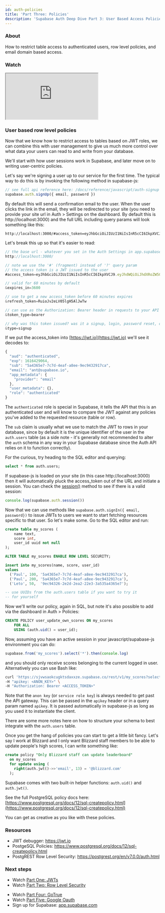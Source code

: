 ```yaml
---
id: auth-policies
title: 'Part Three: Policies'
description: 'Supabase Auth Deep Dive Part 3: User Based Access Policies'
---
```


### About

How to restrict table access to authenticated users, row level policies, and email domain based access.

### Watch

<div class="video-container">
<iframe src="https://www.youtube-nocookie.com/embed/0LvCOlELs5U" frameBorder="1" allow="accelerometer; autoplay; clipboard-write; encrypted-media; gyroscope; picture-in-picture" allowFullScreen></iframe>
</div>

### User based row level policies

Now that we know how to restrict access to tables based on JWT roles, we can combine this with user management to give us much more control over what data your users can read to and write from your database.

We'll start with how user sessions work in Supabase, and later move on to writing user-centric policies.

Let's say we're signing a user up to our service for the first time. The typical way to do this is by invoking the following method in supabase-js:

```jsx
// see full api reference here: /docs/reference/javascript/auth-signup
supabase.auth.signUp({ email, password })
```

By default this will send a confirmation email to the user. When the user clicks the link in the email, they will be redirected to your site (you need to provide your site url in Auth > Settings on the dashboard. By default this is http://localhost:3000) and the full URL including query params will look something like this:

```
http://localhost:3000/#access_token=eyJhbGciOiJIUzI1NiIsInR5cCI6IkpXVCJ9.eyJhdWQiOiJhdXRoZW50aWNhdGVkIiwiZXhwIjoxNjE2NDI5MDY0LCJzdWIiOiI1YTQzNjVlNy03YzdkLTRlYWYtYThlZS05ZWM5NDMyOTE3Y2EiLCJlbWFpbCI6ImFudEBzdXBhYmFzZS5pbyIsImFwcF9tZXRhZGF0YSI6eyJwcm92aWRlciI6ImVtYWlsIn0sInVzZXJfbWV0YWRhdGEiOnt9LCJyb2xlIjoiYXV0aGVudGljYXRlZCJ9.4IFzn4eymqUNYYo2AHLxNRL8m08G93Qcg3_fblGqDjo&expires_in=3600&refresh_token=RuioJv2eLV05lgH5AlJwTw&token_type=bearer&type=signup
```

Let's break this up so that it's easier to read:

```jsx
// the base url - whatever you set in the Auth Settings in app.supabase.com dashboard
http://localhost:3000/

// note we use the '#' (fragment) instead of '?' query param
// the access token is a JWT issued to the user
#access_token=eyJhbGciOiJIUzI1NiIsInR5cCI6IkpXVCJ9.eyJhdWQiOiJhdXRoZW50aWNhdGVkIiwiZXhwIjoxNjE2NDI5MDY0LCJzdWIiOiI1YTQzNjVlNy03YzdkLTRlYWYtYThlZS05ZWM5NDMyOTE3Y2EiLCJlbWFpbCI6ImFudEBzdXBhYmFzZS5pbyIsImFwcF9tZXRhZGF0YSI6eyJwcm92aWRlciI6ImVtYWlsIn0sInVzZXJfbWV0YWRhdGEiOnt9LCJyb2xlIjoiYXV0aGVudGljYXRlZCJ9.4IFzn4eymqUNYYo2AHLxNRL8m08G93Qcg3_fblGqDjo

// valid for 60 minutes by default
&expires_in=3600

// use to get a new access_token before 60 minutes expires
&refresh_token=RuioJv2eLV05lgH5AlJwTw

// can use as the Authorization: Bearer header in requests to your API
&token_type=bearer

// why was this token issued? was it a signup, login, password reset, or magic link?
&type=signup
```

If we put the access_token into [https://jwt.io](https://jwt.io) we'll see it decodes to:

```jsx
{
  "aud": "authenticated",
  "exp": 1616429064,
  "sub": "5a4365e7-7c7d-4eaf-a8ee-9ec9432917ca",
  "email": "ant@supabase.io",
  "app_metadata": {
    "provider": "email"
  },
  "user_metadata": {},
  "role": "authenticated"
}
```

The `authenticated` role is special in Supabase, it tells the API that this is an authenticated user and will know to compare the JWT against any policies you've added to the requested resource (table or row).

The `sub` claim is usually what we use to match the JWT to rows in your database, since by default it is the unique identifier of the user in the `auth.users` table (as a side note - it's generally not recommended to alter the `auth` schema in any way in your Supabase database since the Auth API relies on it to function correctly).

For the curious, try heading to the SQL editor and querying:

```sql
select * from auth.users;
```

If supabase-js is loaded on your site (in this case http://localhost:3000) then it will automatically pluck the access_token out of the URL and initiate a session. You can check the [session()](../../reference/javascript/auth-session) method to see if there is a valid session:

```jsx
console.log(supabase.auth.session())
```

Now that we can use methods like `supabase.auth.signIn({ email, password})` to issue JWTs to users we want to start fetching resources specific to that user. So let's make some. Go to the SQL editor and run:

```sql
create table my_scores (
    name text,
    score int,
    user_id uuid not null
);

ALTER TABLE my_scores ENABLE ROW LEVEL SECURITY;

insert into my_scores(name, score, user_id)
values
  ('Paul', 100, '5a4365e7-7c7d-4eaf-a8ee-9ec9432917ca'),
  ('Paul', 200, '5a4365e7-7c7d-4eaf-a8ee-9ec9432917ca'),
  ('Leto', 50,  '9ec94326-2e2d-2ea2-22e3-3a535a4365e7');

-- use UUIDs from the auth.users table if you want to try it
-- for yourself
```

Now we'll write our policy, again in SQL, but note it's also possible to add via the dashboard in Auth > Policies:

```sql
CREATE POLICY user_update_own_scores ON my_scores
    FOR ALL
    USING (auth.uid() = user_id);
```

Now, assuming you have an active session in your javascript/supabase-js environment you can do:

```jsx
supabase.from('my_scores').select('*').then(console.log)
```

and you should only receive scores belonging to the current logged in user. Alternatively you can use Bash like:

```bash
curl 'https://sjvwsaokcugktsdaxxze.supabase.co/rest/v1/my_scores?select=*' \
-H "apikey: <ANON_KEY>" \
-H "Authorization: Bearer <ACCESS_TOKEN>"
```

Note that the `anon key` (or `service role key`) is always needed to get past the API gateway. This can be passed in the `apikey` header or in a query param named `apikey`. It is passed automatically in supabase-js as long as you used it to instantiate the client.

There are some more notes here on how to structure your schema to best integrate with the `auth.users` table.

Once you get the hang of policies you can start to get a little bit fancy. Let's say I work at Blizzard and I only want Blizzard staff members to be able to update people's high scores, I can write something like:

```sql
create policy "Only Blizzard staff can update leaderboard"
  on my_scores
  for update using (
    right(auth.jwt()->>'email', 13) = '@blizzard.com'
  );
```

Supabase comes with two built-in helper functions: `auth.uid()` and `auth.jwt()`.

See the full PostgreSQL policy docs here: [https://www.postgresql.org/docs/12/sql-createpolicy.html](https://www.postgresql.org/docs/12/sql-createpolicy.html)

You can get as creative as you like with these policies.

### Resources

- JWT debugger: https://jwt.io​
- PostgeSQL Policies: https://www.postgresql.org/docs/12/sql-createpolicy.html
- PostgREST Row Level Security: https://postgrest.org/en/v7.0.0/auth.html

### Next steps

- Watch [Part One: JWTs](../../learn/auth-deep-dive/auth-deep-dive-jwts)
- Watch [Part Two: Row Level Security](../../learn/auth-deep-dive/auth-row-level-security)
<!-- - Watch [Part Three: Policies](../../learn/auth-deep-dive/auth-policies) -->
- Watch [Part Four: GoTrue](../../learn/auth-deep-dive/auth-gotrue)
- Watch [Part Five: Google Oauth](../../learn/auth-deep-dive/auth-google-oauth)
- Sign up for Supabase: [app.supabase.com](https://app.supabase.com)

